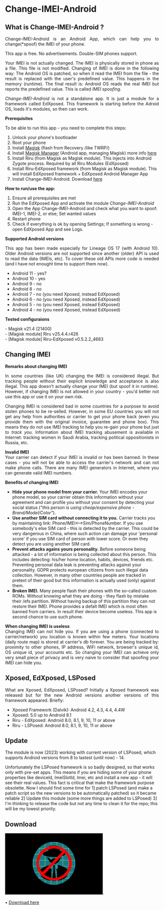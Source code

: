 # Change-IMEI-Android

## What is Change-IMEI-Android ?

<p align="justify">
Change-IMEI-Android is an Android App, which can help you to change(*spoof) the IMEI of your phone.
</p>

<p align="justify">
This app is free. No advertisements. Double-SIM phones support.
</p>


<p align="justify">
Your IMEI is not actually changed. The IMEI is physically stored in phone as a file. This file is not modified.
Changing of IMEI is done in the following way: The Android OS is patched, so when it read the IMEI from the file - 
the result is replaced with the user's predefined value. This happens in the memory (runtime). The final result
is: Android OS reads the real IMEI but reports the predefined value. This is called <i>IMEI spoofing</i>.
</p>

<p align="justify">
<i>Change-IMEI-Android</i> is not a standalone app. It is just a module for a framework called EdXposed.
This framework is starting before the Adroid OS, loads it's modules, so then can work.
</p>

<b>Prerequisites</b>
<p align="justify">
To be able to run this app - you need to complete this steps:
	<ol>
		<li>Unlock your phone's bootloader</li>
		<li>Root your phone</li>
		<li>Install <a href='https://github.com/topjohnwu/Magisk/releases' target="_blank">Magisk</a> (flash from Recovery /like TWRP/)</li>
		<li>Install <a href='https://github.com/topjohnwu/Magisk/releases' target="_blank">Magisk Manager</a> (Android app, managing Magisk) more info 
			<a href='https://magiskmanager.com' target="_blank">here</a></li>
		<li>Install Riru (from Magisk as Magisk module). This injects into Android Zygote process. Required by all Riru Modules (EdXposed)</li>
		<li>Install Riru-EdXposed framework (from Magisk as Magisk module). This will install EdXposed framework + EdXposed Android Manager App</li>
		<li>Install Change-IMEI-Android. Download <a href='' target="_blank">here</a></li>
	</ol>
</p>

<b>How to run/use the app:</b>
<p align="justify">
	<ol>
		<li>Ensure all prerequisites are met</li>
		<li>Run the EdXposed App and activate the module <i>Change-IMEI-Android</i></li>
		<li>Open the App Change-IMEI-Android and check what you want to spoof: IMEI-1, IMEI-2, or else; Set wanted values</li>
		<li>Restart phone</li>
		<li>Check if everything is ok by opening Settings; If something is wrong - open EdXposed App and see Logs.</li>
	</ol>

</p>

<b>Supported Android versions</b>
<p align="justify">
This app has been made especially for Lineage OS 17 (with Android 10). 
Older Android versions are not supported since another (older) API is used to read the data (IMEIs, etc).
To cover these old APIs more code is needed (and I have not enought time to support them now).
	<ul>
		<li>Android 11 - yes?</li>
		<li>Android 10 - yes</li>
		<li>Android  9 - no </li>
		<li>Android  8 - no </li>
		<li>Android  7 - no (you need Xposed, instead EdXposed)</li>
		<li>Android  6 - no (you need Xposed, instead EdXposed)</li>
		<li>Android  5 - no (you need Xposed, instead EdXposed)</li>
		<li>Android  4 - no (you need Xposed, instead EdXposed)</li>
	</ul>
</p>

<b>Tested configuraions</b>
<p align="justify">
- Magisk v21.4 (21400)<br/>  
- [Magisk module] Riru v25.4.4.r426<br/>  
- [Magisk module] Riru-EdXposed v0.5.2.2_4683<br/>  
</p>

## Changing IMEI

<b>Remarks about changing IMEI</b>
<p align="justify">
In some countries (like UK) changing the IMEI is considered illegal. But tracking people without their explicit knowledge and acceptance is also illegal. This app doesn't actually change your IMEI (but spoof it in runtime). However, if changing IMEI is not allowed in your country - you'd better not use this app or use it on your own risk. 
</p>

<p align="justify">
Changing IMEI is considered bad in some countries for a purpose to avoid stolen phones to be re-selled. 
However, in some EU countries you will not get any help from authorities or carrier to get your phone back (even you provide them with the original invoice, guarantee and phone box). This means they do not
use IMEI tracking to help you re-gain your phone but just <i>to track you</i>. 
Information about IMEI tracking abusement is available in Internet: tracking women in Saudi Arabia, tracking political oppositionists in Russia, etc.
</p>

<p align="justify">
<b>Invalid IMEI</b><br/>
Your carrier can detect if your IMEI is invalid or has been banned. In these cases - you will not be able to access the carrier's network and can not make phone calls.
There are many IMEI generators in Internet, where you can generate valid IMEI numbers.
</p>

<p align="justify">
<b>Benefits of changing IMEI</b><br/>
	<ul>
		<li>
			<b>Hide your phone model from your carrier.</b> 
			Your IMEI encodes your phone model, so your carrier obtain this information without your agreement and can profile you without your consent by detecting your
			social status (<i>"this person is using cheap/expensive phone - Brand/Model/Color"</i>).
		</li>
		<li>
			<b>Use another SIM card without connecting it to you.</b> 
			Carrier tracks you by maintaining link: Phone/IMEI<-->Sim/PhoneNumber. If you use somebody's else SIM card - this is detected by the carrier.
			This could be very dangerous in China, where such action can damage your 'personal score' if you use SIM card of person with lower score.
			Or even they detect you are using another SIM card.
		</li>
		<li>
			<b>Prevent attacks agains yours personality.</b> 
			Before someone being attacked - a lot of information is being collected about this person. This includes detecting: his/her home location, habits, devices, friends etc.
			Preventing personal data leak is preventing attacks against your personality. GDPR protects european citizens from such illegal data collection.
			However, in many other countries people are tracked in pretext of their good but this information is actually used (only) against them.
		</li>
		<li>
			<b>Broken IMEI.</b>
			Many people flash their phones with the so-called custom ROMs. Without knowing what they are doing - they flash by mistake their /efs partition.
			Without having backup of this partition they can not restore their IMEI. Phone provides a defalt IMEI which is most often banned from carriers.
			In result their device become useless. This app is second chance to use such phone.
		</li>
	</ul>
</p>

<p align="justify">
<b>When changing IMEI is useless</b><br/>
Changing IMEI can not hide you. If you are using a phone (connected to carrier/network) you location is known within few meters. Your locations (daily route map) is stored at carrier's db forever. You are being tracked by: proximity to other phones, IP address, WiFi network, browser's unique id, OS unique id, your accounts etc. So changing your IMEI can achieve only very small piece of privacy and is very naive to consider that spoofing your IMEI can hide you.
</p>

## Xposed, EdXposed, LSPosed
<p align="justify">
	What are Xposed, EdXposed, LSPosed? Initially a Xposed framework was released but for the new Android versions
	another versions of this framework appeared. Briefly:
	<ul>
		<li>Xposed Framework (Dalvik): Android 4.2, 4.3, 4.4, 4.4W </li>
		<li>Xposed: 5.0 up to Android 8.1</li>
		<li>Riru - EdXposed: Android 8.0, 8.1, 9, 10, 11 or above</li>
		<li>Riru - LSPosed: Android 8.0, 8.1, 9, 10, 11 or above</li>
	</ul>
	
</p>

## Update
The module is now (2023) working with current version of LSPosed, which supports Android versions from 8 to lastest (until now) - 14.  
  
Unfortunately the LSPosed framework is so badly designed, so that works only with pre-set apps. This means if you are hiding some of your phone properties like
deviceId, ImeiSlotId, Imei, etc and install a new app - it will see their real values. This fact is critical that make the framework purpose obsolette. Now I should
find some time for 1] patch LSPosed (and make a patch script so the new versions to be automatically patched) so it became reliable 2] Update this module (some more things are added to LSPosed)
3] I'm thinking to release the code but not any time to clean it for the repo; this will be my lowest priority.


## Download
[![change-imei-android](change-imei-android.png "Watch on YouTube")](https://youtu.be/ivDSru1uWS4).  
  
&bull; [Download here](https://minhaskamal.github.io/DownGit/#/home?url=https://github.com/viki3d/change-imei-android/blob/main/Change-IMEI-android.apk)  

